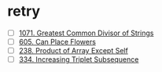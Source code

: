 # retry
- [ ] [1071. Greatest Common Divisor of Strings](https://leetcode.com/problems/greatest-common-divisor-of-strings/description/?envType=study-plan-v2&envId=leetcode-75)
- [ ] [605. Can Place Flowers](https://leetcode.com/problems/can-place-flowers/description/?envType=study-plan-v2&envId=leetcode-75)
- [ ] [238. Product of Array Except Self](https://leetcode.com/problems/product-of-array-except-self/description/?envType=study-plan-v2&envId=leetcode-75)
- [ ] [334. Increasing Triplet Subsequence](https://leetcode.com/problems/increasing-triplet-subsequence/description/?envType=study-plan-v2&envId=leetcode-75)
